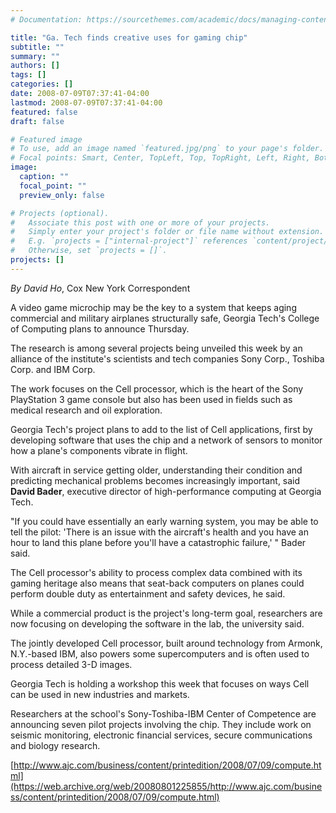 ```yaml
---
# Documentation: https://sourcethemes.com/academic/docs/managing-content/

title: "Ga. Tech finds creative uses for gaming chip"
subtitle: ""
summary: ""
authors: []
tags: []
categories: []
date: 2008-07-09T07:37:41-04:00
lastmod: 2008-07-09T07:37:41-04:00
featured: false
draft: false

# Featured image
# To use, add an image named `featured.jpg/png` to your page's folder.
# Focal points: Smart, Center, TopLeft, Top, TopRight, Left, Right, BottomLeft, Bottom, BottomRight.
image:
  caption: ""
  focal_point: ""
  preview_only: false

# Projects (optional).
#   Associate this post with one or more of your projects.
#   Simply enter your project's folder or file name without extension.
#   E.g. `projects = ["internal-project"]` references `content/project/deep-learning/index.md`.
#   Otherwise, set `projects = []`.
projects: []
---
```


*By David Ho*, Cox New York Correspondent

A video game microchip may be the key to a system that keeps aging commercial and military airplanes structurally safe, Georgia Tech's College of Computing plans to announce Thursday.

The research is among several projects being unveiled this week by an alliance of the institute's scientists and tech companies Sony Corp., Toshiba Corp. and IBM Corp.

The work focuses on the Cell processor, which is the heart of the Sony PlayStation 3 game console but also has been used in fields such as medical research and oil exploration.

Georgia Tech's project plans to add to the list of Cell applications, first by developing software that uses the chip and a network of sensors to monitor how a plane's components vibrate in flight.

With aircraft in service getting older, understanding their condition and predicting mechanical problems becomes increasingly important, said **David Bader**, executive director of high-performance computing at Georgia Tech.

"If you could have essentially an early warning system, you may be able to tell the pilot: 'There is an issue with the aircraft's health and you have an hour to land this plane before you'll have a catastrophic failure,' " Bader said.

The Cell processor's ability to process complex data combined with its gaming heritage also means that seat-back computers on planes could perform double duty as entertainment and safety devices, he said.

While a commercial product is the project's long-term goal, researchers are now focusing on developing the software in the lab, the university said.

The jointly developed Cell processor, built around technology from Armonk, N.Y.-based IBM, also powers some supercomputers and is often used to process detailed 3-D images.

Georgia Tech is holding a workshop this week that focuses on ways Cell can be used in new industries and markets.

Researchers at the school's Sony-Toshiba-IBM Center of Competence are announcing seven pilot projects involving the chip. They include work on seismic monitoring, electronic financial services, secure communications and biology research.

[http://www.ajc.com/business/content/printedition/2008/07/09/compute.html](https://web.archive.org/web/20080801225855/http://www.ajc.com/business/content/printedition/2008/07/09/compute.html)
